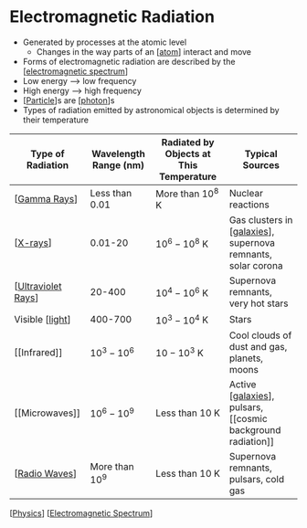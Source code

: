 # Electromagnetic Radiation

- Generated by processes at the atomic level
  - Changes in the way parts of an [[atom]] interact and move
- Forms of electromagnetic radiation are described by the [[electromagnetic spectrum]]
- Low energy --> low frequency
- High energy --> high frequency
- [[Particle]]s are [[photon]]s
- Types of radiation emitted by astronomical objects is determined by their temperature

| Type of Radiation    | Wavelength Range (nm) | Radiated by Objects at This Temperature | Typical Sources                                                |
| -------------------- | --------------------- | --------------------------------------- | -------------------------------------------------------------- |
| [[Gamma Rays]]       | Less than 0.01        | More than $10^8$ K                      | Nuclear reactions                                              |
| [[X-rays]]           | 0.01-20               | $10^6-10^8$ K                           | Gas clusters in [[galaxies]], supernova remnants, solar corona |
| [[Ultraviolet Rays]] | 20-400                | $10^4-10^6$ K                           | Supernova remnants, very hot stars                             |
| Visible [[light]]    | 400-700               | $10^3-10^4$ K                           | Stars                                                          |
| [[Infrared]]         | $10^3-10^6$           | $10-10^3$ K                             | Cool clouds of dust and gas, planets, moons                    |
| [[Microwaves]]       | $10^6-10^9$           | Less than 10 K                          | Active [[galaxies]], pulsars, [[cosmic background radiation]]  |
| [[Radio Waves]]      | More than $10^9$      | Less than 10 K                          | Supernova remnants, pulsars, cold gas                          |

[[Physics]] [[Electromagnetic Spectrum]]

[//begin]: # "Autogenerated link references for markdown compatibility"
[atom]: atom "Atom"
[Electromagnetic Spectrum]: electromagnetic-spectrum "Electromagnetic Spectrum"
[Particle]: particle "Particle"
[photon]: photon "Photon"
[Gamma Rays]: gamma-rays "Gamma Rays"
[X-rays]: x-rays "X Rays"
[galaxies]: galaxies "Galaxies"
[Ultraviolet Rays]: ultraviolet-rays "Ultraviolet Rays"
[light]: light "Light"
[Radio Waves]: radio-waves "Radio Waves"
[Physics]: physics "Physics"
[//end]: # "Autogenerated link references"